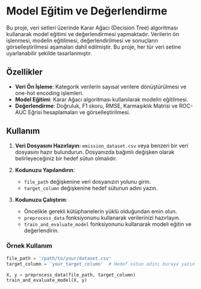 # Model Eğitim ve Değerlendirme

Bu proje, veri setleri üzerinde Karar Ağacı (Decision Tree) algoritması kullanarak model eğitimi ve değerlendirmesi yapmaktadır. Verilerin ön işlenmesi, modelin eğitilmesi, değerlendirilmesi ve sonuçların görselleştirilmesi aşamaları dahil edilmiştir. Bu proje, her tür veri setine uyarlanabilir şekilde tasarlanmıştır.

## Özellikler

- **Veri Ön İşleme**: Kategorik verilerin sayısal verilere dönüştürülmesi ve one-hot encoding işlemleri.
- **Model Eğitimi**: Karar Ağacı algoritması kullanılarak modelin eğitilmesi.
- **Değerlendirme**: Doğruluk, F1 skoru, RMSE, Karmaşıklık Matrisi ve ROC-AUC Eğrisi hesaplamaları ve görselleştirilmesi.

## Kullanım

1. **Veri Dosyasını Hazırlayın**: `emission_dataset.csv` veya benzeri bir veri dosyasını hazır bulundurun. Dosyanızda bağımlı değişken olarak belirleyeceğiniz bir hedef sütun olmalıdır.

2. **Kodunuzu Yapılandırın**: 
   - `file_path` değişkenine veri dosyanızın yolunu girin.
   - `target_column` değişkenine hedef sütunun adını yazın.

3. **Kodunuzu Çalıştırın**: 
   - Öncelikle gerekli kütüphanelerin yüklü olduğundan emin olun.
   - `preprocess_data` fonksiyonunu kullanarak verilerinizi hazırlayın.
   - `train_and_evaluate_model` fonksiyonunu kullanarak modeli eğitin ve değerlendirin.

### Örnek Kullanım

```python
file_path = '/path/to/your/dataset.csv'
target_column = 'your_target_column'  # Hedef sütun adını buraya yazın

X, y = preprocess_data(file_path, target_column)
train_and_evaluate_model(X, y)

